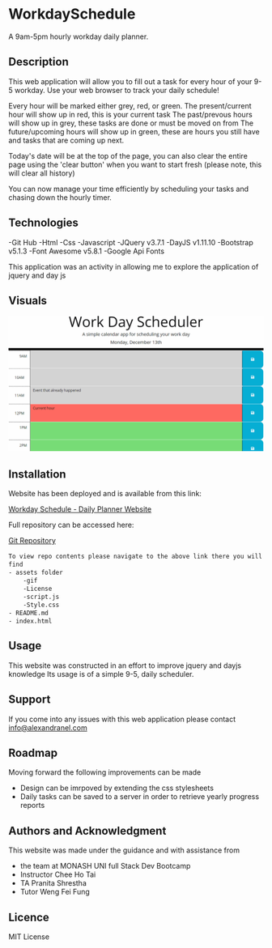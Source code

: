 # WorkdaySchedule
A 9am-5pm hourly workday daily planner.

## Description
This web application will allow you to fill out a task for every hour of your 9-5 workday.
Use your web browser to track your daily schedule!

Every hour will be marked either grey, red, or green. 
The present/current hour will show up in red, this is your current task
The past/prevous hours will show up in grey, these tasks are done or must be moved on from
The future/upcoming hours will show up in green, these are hours you still have and tasks that are coming up next.

Today's date will be at the top of the page, you can also clear the entire page using the 'clear button' when you want to start fresh (please note, this will clear all history)

You can now manage your time efficiently by scheduling your tasks and chasing down the hourly timer. 


## Technologies

-Git Hub
-Html
-Css
-Javascript
-JQuery v3.7.1
-DayJS v1.11.10
-Bootstrap v5.1.3
-Font Awesome v5.8.1
-Google Api Fonts

This application was an activity in allowing me to explore the application of jquery and day js

## Visuals

![Schedule in-Browser](./Assets/05-third-party-apis-homework-demo.gif)

## Installation

Website has been deployed and is available from this link:

[Workday Schedule - Daily Planner Website](https://alexandranel.github.io/WorkdaySchedule/)

Full repository can be accessed here:

[Git Repository](https://github.com/AlexandraNel/WorkdaySchedule)

``````
To view repo contents please navigate to the above link there you will find
- assets folder
    -gif
    -License
    -script.js
    -Style.css
- README.md
- index.html

``````

## Usage

This website was constructed in an effort to improve jquery and dayjs knowledge
Its usage is of a simple 9-5, daily scheduler.

## Support

If you come into any issues with this web application please contact
info@alexandranel.com

## Roadmap

Moving forward the following improvements can be made

- Design can be imrpoved by extending the css stylesheets
- Daily tasks can be saved to a server in order to retrieve yearly progress reports

## Authors and Acknowledgment

This website was made under the guidance and with assistance from
- the team at MONASH UNI full Stack Dev Bootcamp
- Instructor Chee Ho Tai
- TA Pranita Shrestha
- Tutor Weng Fei Fung 

## Licence
MIT License
